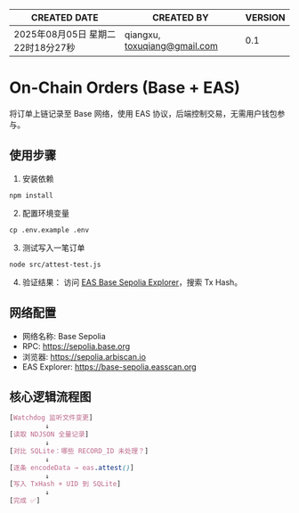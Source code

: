 | CREATED DATE                 | CREATED BY                    | VERSION |
| ---------------------------- | ----------------------------- | ------- |
| 2025年08月05日 星期二 22时18分27秒     | qiangxu, toxuqiang@gmail.com  | 0.1     |


# On-Chain Orders (Base + EAS)

将订单上链记录至 Base 网络，使用 EAS 协议，后端控制交易，无需用户钱包参与。

## 使用步骤

1. 安装依赖

```
npm install
```

2. 配置环境变量

```
cp .env.example .env
```

3. 测试写入一笔订单

```
node src/attest-test.js
```

4. 验证结果：
访问 [EAS Base Sepolia Explorer](https://arbitrum-goerli.easscan.org/)，搜索 Tx Hash。


## 网络配置

- 网络名称: Base Sepolia
- RPC: https://sepolia.base.org 
- 浏览器: https://sepolia.arbiscan.io
- EAS Explorer: https://base-sepolia.easscan.org

## 核心逻辑流程图

```css
[Watchdog 监听文件变更]
         ↓
[读取 NDJSON 全量记录]
         ↓
[对比 SQLite：哪些 RECORD_ID 未处理？]
         ↓
[逐条 encodeData → eas.attest()]
         ↓
[写入 TxHash + UID 到 SQLite]
         ↓
[完成 ✅]

```
